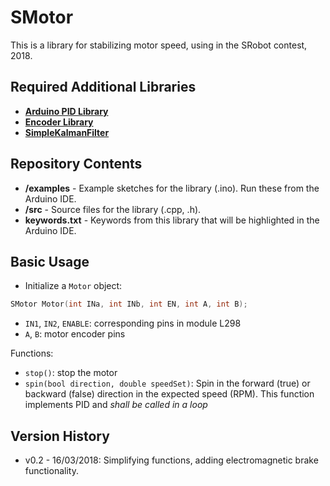 SMotor
========================================

This is a library for stabilizing motor speed, using in the SRobot contest, 2018.

Required Additional Libraries
--------------------
* **[Arduino PID Library](https://github.com/br3ttb/Arduino-PID-Library/)**
* **[Encoder Library](https://github.com/PaulStoffregen/Encoder)**
* **[SimpleKalmanFilter](https://github.com/denyssene/SimpleKalmanFilter)**

Repository Contents
--------------------
* **/examples** - Example sketches for the library (.ino). Run these from the Arduino IDE.
* **/src** - Source files for the library (.cpp, .h).
* **keywords.txt** - Keywords from this library that will be highlighted in the Arduino IDE.

Basic Usage
--------------------
* Initialize a `Motor` object:
```c++
SMotor Motor(int INa, int INb, int EN, int A, int B);
```
* `IN1`, `IN2`, `ENABLE`: corresponding pins in module L298
* `A`, `B`: motor encoder pins

Functions:
* `stop()`: stop the motor
* `spin(bool direction, double speedSet)`: Spin in the forward (true) or backward (false) direction in the expected speed (RPM). This function implements PID and *shall be called in a loop*

Version History
--------------------
* v0.2 - 16/03/2018: Simplifying functions, adding electromagnetic brake functionality.
